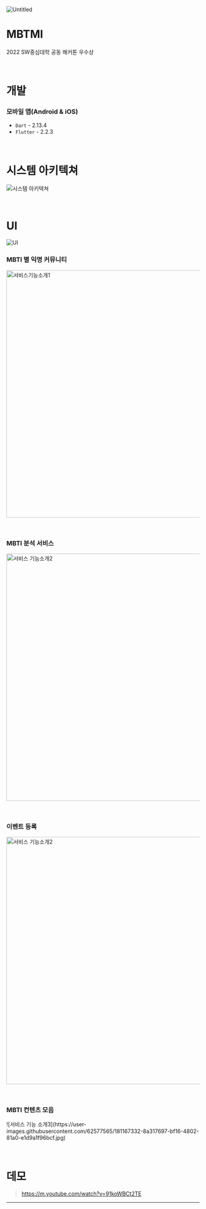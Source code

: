 
![Untitled](https://user-images.githubusercontent.com/62577565/181166938-42d285f2-f0b4-4097-8703-624ee38af1fe.jpg)

# MBTMI

2022 SW중심대학 공동 해커톤 우수상

<br>

# 개발

### 모바일 앱(Android & iOS)

- `Dart` - 2.13.4
- `Flutter` - 2.2.3

<br>

# 시스템 아키텍쳐

![시스템 아키텍쳐](https://user-images.githubusercontent.com/62577565/181167633-526ba9d4-84cf-475b-b556-32b84f3e89bf.jpg)

<br>

# UI

![UI](https://user-images.githubusercontent.com/62577565/181167549-e38430b6-6d80-4302-b5a5-5a0faa819a59.jpg)


### MBTI 별 익명 커뮤니티
<p float="left">
<img width="645" alt="서비스기능소개1" src="https://user-images.githubusercontent.com/62577565/181167174-3593266d-7b15-490c-a915-41bf8c8ab5b8.png">
</p>

<br>

### MBTI 분석 서비스

<p float="left">
<img width="645" alt="서비스 기능소개2" src="https://user-images.githubusercontent.com/62577565/181167289-321ff629-d9d2-43cb-87f3-82dc5bab10bf.png">

</p>

<br>

### 이벤트 등록

<p float="left">
<img width="645" alt="서비스 기능소개2" src="https://user-images.githubusercontent.com/62577565/181167500-2a9010df-4bb8-47ed-a8ce-2508a3cb7d38.png">
</p>

<br>

### MBTI 컨텐츠 모음

<p float="left">
![서비스 기능 소개3](https://user-images.githubusercontent.com/62577565/181167332-8a317697-bf16-4802-81a0-e1d9a1f96bcf.jpg)
</p>

<br>

# 데모

> https://m.youtube.com/watch?v=91koWBCt2TE

---
